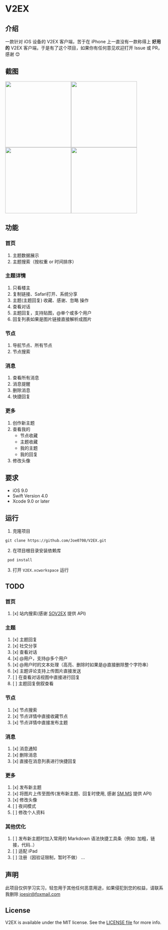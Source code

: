 # V2EX


## 介绍

一款针对 iOS 设备的 V2EX 客户端，苦于在 iPhone 上一直没有一款称得上 **好用的** V2EX 客户端，于是有了这个项目，如果你有任何意见欢迎打开 Issue 或 PR，感谢 😊


## 截图

<img src="https://github.com/Joe0708/V2EX/raw/master/Screenshot/home.png" width="210"><img src="https://github.com/Joe0708/V2EX/raw/master/Screenshot/node.png" width="210"> <img src="https://github.com/Joe0708/V2EX/raw/master/Screenshot/more.png" width="210"><img src="https://github.com/Joe0708/V2EX/raw/master/Screenshot/login.png" width="210">


## 功能

### 首页
1. 主题数据展示
2. 主题搜索（按权重 or 时间排序）

### 主题详情
1. 只看楼主
2. 复制链接、Safari打开、系统分享
3. 主题(主题回复) 收藏、感谢、忽略 操作
4. 查看对话
5. 主题回复，支持贴图，@单个或多个用户
6. 回复列表如果是图片链接直接解析成图片

### 节点
1. 导航节点、所有节点
2. 节点搜索

### 消息
1. 查看所有消息
2. 消息提醒
3. 删除消息
4. 快捷回复

### 更多
1. 创作新主题
2. 查看我的
     - 节点收藏
     - 主题收藏
     - 我的主题
     - 我的回复
3. 修改头像

## 要求

- iOS 9.0
- Swift Version 4.0
- Xcode 9.0 or later


## 运行

1. 克隆项目

```
git clone https://github.com/Joe0708/V2EX.git
```

2. 在项目根目录安装依赖库

```
 pod install 
```
3. 打开 `V2EX.xcworkspace` 运行


## TODO

### 首页
1. [x] 站内搜索(感谢 [SOV2EX](https://github.com/bynil/sov2ex/blob/master/API.md) 提供 API)

### 主题
1. [x] 主题回复
2. [x] 社交分享
3. [x] 查看对话
4. [x] @用户，支持@多个用户
5. [x] @用户时的文本处理（高亮、删除时如果是@直接删除整个字符串）
6. [x] 主题评论支持上传图片直接发送
8. [ ] 在查看对话视图中直接进行回复
9. [ ] 主题回复倒叙查看

### 节点
1. [x] 节点搜索
2. [x] 节点详情中直接收藏节点
3. [x] 节点详情中直接发布主题

### 消息
1. [x] 消息通知
2. [x] 删除消息
3. [x] 直接在消息列表进行快捷回复

### 更多
1. [x] 发布新主题
2. [x] 将图片上传至图传(发布新主题、回复时使用, 感谢 [SM.MS](https://sm.ms/doc/) 提供 API)
3. [x] 修改头像
4. [ ] 夜间模式
5. [ ] 修改个人资料

### 其他优化
1. [ ] 发布新主题时加入常用的 Markdown 语法快捷工具条（例如: 加粗，链接，代码..）
2. [ ] 适配 iPad
3. [ ] 注册（因验证限制，暂时不做）
...


## 声明

此项目仅供学习实习，轻忽用于其他任何恶意用途，如果侵犯到您的权益，请联系我删除 joesir@foxmail.com

## License

V2EX is available under the MIT license. See the [LICENSE file](https://github.com/Joe0708/V2EX/blob/master/LICENSE) for more info.

